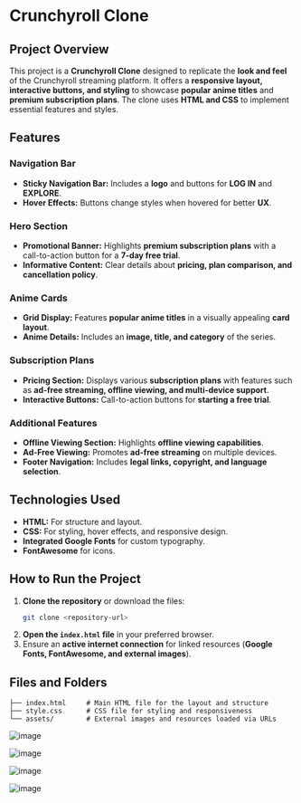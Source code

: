 # Crunchyroll Clone

## Project Overview

This project is a **Crunchyroll Clone** designed to replicate the **look and feel** of the Crunchyroll streaming platform. It offers a **responsive layout, interactive buttons, and styling** to showcase **popular anime titles** and **premium subscription plans**. The clone uses **HTML and CSS** to implement essential features and styles.

## Features

### Navigation Bar
- **Sticky Navigation Bar:** Includes a **logo** and buttons for **LOG IN** and **EXPLORE**.
- **Hover Effects:** Buttons change styles when hovered for better **UX**.

### Hero Section
- **Promotional Banner:** Highlights **premium subscription plans** with a call-to-action button for a **7-day free trial**.
- **Informative Content:** Clear details about **pricing, plan comparison, and cancellation policy**.

### Anime Cards
- **Grid Display:** Features **popular anime titles** in a visually appealing **card layout**.
- **Anime Details:** Includes an **image, title, and category** of the series.

### Subscription Plans
- **Pricing Section:** Displays various **subscription plans** with features such as **ad-free streaming, offline viewing, and multi-device support**.
- **Interactive Buttons:** Call-to-action buttons for **starting a free trial**.

### Additional Features
- **Offline Viewing Section:** Highlights **offline viewing capabilities**.
- **Ad-Free Viewing:** Promotes **ad-free streaming** on multiple devices.
- **Footer Navigation:** Includes **legal links, copyright, and language selection**.

## Technologies Used

- **HTML:** For structure and layout.
- **CSS:** For styling, hover effects, and responsive design.
- **Integrated Google Fonts** for custom typography.
- **FontAwesome** for icons.

## How to Run the Project

1. **Clone the repository** or download the files:
   ```sh
   git clone <repository-url>
   ```
2. **Open the `index.html` file** in your preferred browser.
3. Ensure an **active internet connection** for linked resources (**Google Fonts, FontAwesome, and external images**).

## Files and Folders

```
├── index.html     # Main HTML file for the layout and structure
├── style.css      # CSS file for styling and responsiveness
└── assets/        # External images and resources loaded via URLs
```

![image](https://github.com/user-attachments/assets/1c7c54af-e356-4cb3-96f9-3ac00cd0dd19)

![image](https://github.com/user-attachments/assets/c8d86d82-5de2-441d-9ec1-f92179439a7c)

![image](https://github.com/user-attachments/assets/59a894db-28b3-41ad-b69e-fb0047e1fc03)

![image](https://github.com/user-attachments/assets/005bd798-b16a-48e8-add2-b3799211ef3e)

